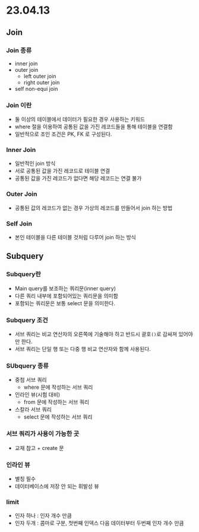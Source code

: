 # 23.04.13

## Join
### Join 종류
- inner join
- outer join
  - left outer join
  - right outer join
- self non-equi join
### Join 이란
- 둘 이상의 테이블에서 데이터가 필요한 경우 사용하는 키워드
- where 절을 이용하여 공통된 값을 가진 레코드들을 통해 테이블을 연결함
- 일반적으로 조인 조건은 PK, FK 로 구성된다.
### Inner Join
- 일반적인 join 방식
- 서로 공통된 값을 가진 레코드로 테이블 연결
- 공통된 값을 가진 레코드가 없다면 해당 레코드는 연결 불가
### Outer Join
- 공통된 값의 레코드가 없는 경우 가상의 레코드를 만들어서 join 하는 방법
### Self Join
- 본인 테이블을 다른 테이블 것처럼 다루어 join 하는 방식

## Subquery
### Subquery란
- Main query를 보조하는 쿼리문(inner query)
- 다른 쿼리 내부에 포함되어있는 쿼리문을 의미함
- 포함되는 쿼리문은 보통 select 문을 의미한다.
### Subquery 조건
- 서브 쿼리는 비교 연산자의 오른쪽에 기술해야 하고 반드시 괄호`()`로 감싸져 있어야만 한다.
- 서브 쿼리는 단일 행 또는 다중 행 비교 연산자와 함께 사용된다.
### SUbquery 종류
- 중첨 서브 쿼리
  - where 문에 작성하는 서브 쿼리
- 인라인 뷰(시험 대비)
  - from 문에 작성하는 서브 쿼리
- 스칼라 서브 쿼리
  - select 문에 작성하는 서브 쿼리
### 서브 쿼리가 사용이 가능한 곳
- 교재 참고 + create 문

### 인라인 뷰
- 별칭 필수
- 데이터베이스에 저장 안 되는 휘발성 뷰

### limit
- 인자 하나 : 인자 개수 만큼
- 인자 두개 : 콤마로 구분, 첫번째 인덱스 다음 데이터부터 두번째 인자 개수 만큼